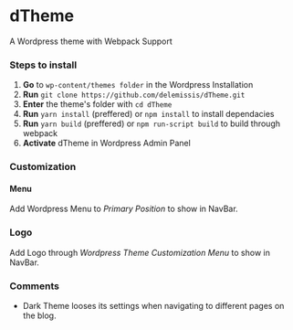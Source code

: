 # dTheme

A Wordpress theme with Webpack Support

### Steps to install

1. **Go** to `wp-content/themes folder` in the Wordpress Installation
2. **Run** `git clone https://github.com/delemissis/dTheme.git`
3. **Enter** the theme's folder with `cd dTheme`
4. **Run** `yarn install` (preffered) or `npm install` to install dependacies
5. **Run** `yarn build` (preffered) or `npm run-script build` to build through webpack
6. **Activate** dTheme in Wordpress Admin Panel

### Customization

#### Menu

Add Wordpress Menu to _Primary Position_ to show in NavBar.

### Logo

Add Logo through _Wordpress Theme Customization Menu_ to show in NavBar.

### Comments

- Dark Theme looses its settings when navigating to different pages on the blog.
